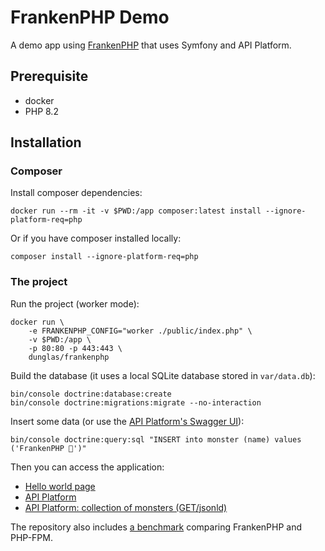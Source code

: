 # FrankenPHP Demo

A demo app using [FrankenPHP](https://frankenphp.dev) that uses
Symfony and API Platform.

## Prerequisite

* docker
* PHP 8.2

## Installation

### Composer

Install composer dependencies:

```
docker run --rm -it -v $PWD:/app composer:latest install --ignore-platform-req=php
```

Or if you have composer installed locally:

```
composer install --ignore-platform-req=php
```

### The project

Run the project (worker mode):

```
docker run \
    -e FRANKENPHP_CONFIG="worker ./public/index.php" \
    -v $PWD:/app \
    -p 80:80 -p 443:443 \
    dunglas/frankenphp
```

Build the database (it uses a local SQLite database stored in `var/data.db`):

```
bin/console doctrine:database:create
bin/console doctrine:migrations:migrate --no-interaction
```

Insert some data (or use the [API Platform's Swagger UI](https://localhost/api/monsters)):

```
bin/console doctrine:query:sql "INSERT into monster (name) values ('FrankenPHP 🐘')"
```

Then you can access the application:

* [Hello world page](https://localhost)
* [API Platform](https://localhost/api)
* [API Platform: collection of monsters (GET/jsonld)](https://localhost/api/monsters.jsonld)

The repository also includes [a benchmark](benchmark) comparing FrankenPHP and PHP-FPM.
